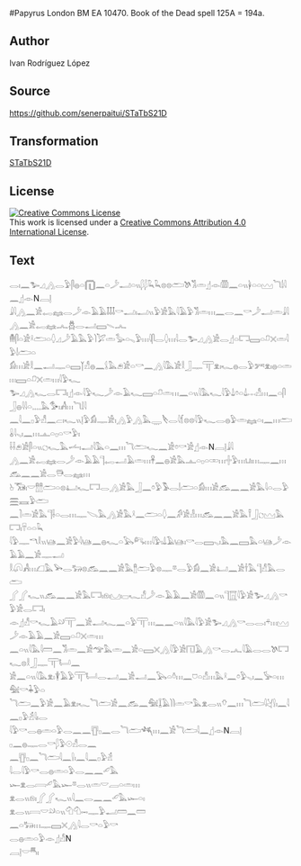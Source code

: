 #Papyrus London BM EA 10470. Book of the Dead spell 125A = 194a.

## Author 

Ivan Rodríguez López

## Source 

https://github.com/senerpaitui/STaTbS21D

## Transformation 

[STaTbS21D](https://senerpaitui.github.io/STaTbS21D/)

## License 

<a rel="license" href="http://creativecommons.org/licenses/by/4.0/"><img alt="Creative Commons License" style="border-width:0" src="https://i.creativecommons.org/l/by/4.0/88x31.png" /></a><br />This work is licensed under a <a rel="license" href="http://creativecommons.org/licenses/by/4.0/">Creative Commons Attribution 4.0 International License</a>.

## Text 

<rubrum>𓂋𓏤𓈖𓅧𓈎𓂻𓂋</rubrum>𓅱𓋴𓐍𓏏𓉧𓈖𓏏𓌳𓂝𓏏𓏭𓆄𓆄𓆗𓆗𓊖𓊖<rubrum>𓂧𓌗𓀢𓏛</rubrum>𓊨𓁹𓏃𓈖𓏏𓏭𓋀𓏏𓏏𓈉<rubrum>𓆓𓌃𓇋𓈖</rubrum>𓊨𓁹N𓐙𓊤<br>
𓇍𓇋𓂻𓈖𓀀𓉻𓈐𓂋𓌳𓁹𓄿𓄿𓄤𓄤𓄤𓎡𓂝𓏤𓂝𓏭𓅱𓀀𓅓𓇋𓄿𓅱𓀢𓏛𓏥𓈖𓂋𓈖𓎡𓌳𓂝𓏛𓇍𓇋𓂻𓈖𓀀𓉻𓈐𓂜𓆣𓂋𓂝𓈙𓇫𓂜<br>
𓄟𓋴𓏏𓀀𓍲𓂧𓏏𓆭𓈎𓌳𓄿𓅓𓅱𓌙𓅯𓏛𓅭𓏏𓈅𓅱𓏥𓇋𓋴𓂋𓆭𓏥𓇋𓂋𓅧𓈎𓂻𓀀𓂋𓊨𓏏𓉐𓈙𓏏𓍔𓏴𓏛𓇋𓅱𓌃𓂧𓏏<br>
𓀁𓏥𓀀𓎛𓈖𓂝𓊃𓏏𓈙𓉽𓀭𓐍𓈖𓌰𓅓𓂉𓀀𓏏𓎡𓈖𓂻𓇋𓅓𓀀𓎛𓃀𓊃𓋳𓁷𓏤𓆑𓐍𓂋𓅱𓀒𓁷𓏤𓐍𓏏𓏛𓏥𓈙𓏏𓍔𓏴𓏛𓏥𓇋𓅱𓆑<br>
𓅧𓈎𓂻𓆑𓂋𓉐𓏤𓊨𓁹𓇋𓅱𓆑𓌳𓁹𓄿𓆑𓈙𓏏𓍔𓏛𓏥𓈖𓏏𓏭𓇋𓅓𓆑𓇋𓅱𓍑𓏌𓏏𓍑𓐖𓀭𓏥𓈖𓏏𓋴𓃀𓐍𓇋𓇋𓏏𓈒𓈒𓈒𓈒𓅓𓅜𓏤𓀻𓏥𓆓𓌃𓇋<br>
𓈖𓇋𓈖𓊪𓅱𓀭𓈖𓐞𓏤𓆑𓏭𓊤𓅱𓀁𓊃𓀀𓏤𓂻𓅱𓂻𓅓𓇾𓌸𓂋𓇋𓆴𓊖𓊖𓇋𓅱𓆑𓂋𓐍𓅱𓏛𓈐𓏏𓏤𓈖𓏥𓂧𓏇𓇋𓈅𓏤𓈖𓏥𓊵𓏏𓊪𓏏𓎡𓅱𓏤<br>
𓌢𓌢𓂉𓀀𓋴𓏏𓏭𓐎𓆑𓅓𓌡𓏤𓂝𓇋𓅓𓏏𓈖𓏥𓆓𓂧𓆑𓈖𓀀𓏌𓎡𓀀𓊨𓁹N𓐙𓊤𓇍𓇋<br>
𓂻𓈖𓀀𓉻𓈐𓂋𓌳𓁹𓄿𓄿𓊹𓉻𓂝𓄿𓏛𓏥𓋹𓈖𓐍𓀀𓅓𓊵𓏏𓊪𓏏𓏒𓏥𓏶𓅱𓏥𓂓𓏤𓏥𓊃𓈖𓏥𓃹𓈖𓈖𓀀𓂋𓇥𓂋𓈐𓏥<br>
𓊸𓃝𓏤𓎟𓊽𓊽𓂧𓏏𓊖𓂞𓆑𓉐𓂋𓂻𓀀𓅓𓃀𓈖𓏌𓅱𓅣𓂋𓌃𓂧𓏏𓀁𓏥𓀀𓃹𓈖𓈖𓀀𓅓𓇋𓏏𓂋𓅱𓈗𓈘𓅱𓂧<br>
𓈖𓍘𓏛𓀀𓅓𓊹𓌢𓏏𓂋𓏥𓊃𓌫𓅓𓂻𓀀𓅓𓍲𓈖𓂧𓏏𓆭𓈖𓀔𓀀𓁐𓏥𓃹𓈖𓈖𓀀𓅓𓍋𓃀𓐎𓈉𓅓𓉐𓏤𓄜𓏏𓏏𓆗<br>
𓇋𓅱𓊃𓎔𓎛𓏭𓊞𓈖𓀀𓅱𓇋𓊞𓈖𓐍𓆑𓏏𓅂𓀐𓏥𓇋𓅱𓏤𓍑𓄿𓊞𓏤𓎡𓂋𓈙𓈅𓏤𓅓𓈖𓈙𓅓𓏏𓊞𓌳𓁹𓄿𓄿𓈖𓀀𓊃𓂝<br>
𓎛𓋨𓀻𓏥𓆎𓅓𓅨𓂋𓃽𓊖𓃹𓈖𓈖𓀀𓅓𓊽𓂧𓅱𓊖𓊃𓎼𓂋𓅱𓀁𓈖𓀀𓂞𓈖𓀀𓌂𓅓𓊹𓀭𓅓𓂋𓂧<br>
𓂾𓂾𓆑𓏭𓃹𓈖𓈖𓀀𓅓𓉐𓏤𓁶𓏤𓈋𓏤𓊌𓆑𓀭𓌳𓁹𓄿𓄿𓈖𓀀𓏃𓈖𓏏𓏭𓊹𓉱𓇋𓅱𓀀𓅧𓈎𓂻𓎡𓅱𓀀𓂋𓉐𓏤<br>
𓁹𓊨𓀭𓎡𓆑𓄿𓄖𓋳𓈖𓀀𓂝𓆑𓈖𓏏𓅱𓋳𓏥𓈖𓈖𓏏𓏭𓇋𓅓𓇋𓅱𓀀𓅧𓈎𓂻𓎡𓂋𓂋𓏤𓍬𓏥𓈉𓌳𓁹𓄿𓄿𓈖𓀀𓈙𓏏𓍔𓏴𓏛𓏥<br>
𓈖𓏏𓏭𓇋𓅓𓇋𓏠𓈖𓀢𓏛𓈖𓀀𓅠𓅓𓏛𓈖𓀀𓏏𓈙𓏴𓂻𓇋𓅱𓀀𓉔𓄿𓂻𓎡𓂋𓂜𓇋𓄿𓂋𓂋𓌗𓉐𓆑𓊖𓎛𓃀𓊃𓋳𓂡𓈖<br>
𓀀𓈖𓏏𓏭𓇋𓅓𓁷𓏤𓇉𓄿𓅱𓋳𓂡𓂋𓂝𓈖𓀀𓂝𓈖𓅂𓏏𓏊𓏥𓈖𓈞𓏏𓀭𓏥𓅓𓍲𓈖𓏌𓅱𓈅𓏤𓈖𓅚𓏏𓏥𓅕𓎡𓇓𓅱𓏏<br>
𓆓𓂧𓈖𓅱𓀀𓈖𓄿𓁷𓏤𓆑𓆓𓂧𓀀𓈖𓃹𓈖𓅕𓆼𓄿𓌙𓌙𓏛𓎡𓅓𓁷𓂋𓏭𓄣𓈖𓏥<rubrum>𓆓𓂧𓇋𓋔</rubrum>𓍛𓏤𓈖𓇋𓈖𓊪𓅱𓁢𓇋𓏤𓂋<br>
𓇋𓅱𓎡𓂋𓐍𓏛𓏏𓅱𓂋𓈖𓈖𓊀𓊪𓈖𓂋𓆓𓂧𓆈𓏥𓈖𓀀𓆓𓂧𓇋𓈖𓊨𓁹N𓐙𓊤<br>
𓊪𓈖𓐍𓊃𓂋𓎡𓆄𓅱𓇳𓀭𓂋𓈖<br>
𓈖𓊀𓊪𓈖<rubrum>𓆓𓂧𓇋𓈖</rubrum>𓍛𓏤𓈖𓇋𓈖𓊪𓅱𓁢<br>
𓇋𓂋𓇋𓅱𓎡𓂋𓐍𓏛𓏏𓅱𓂋𓈖𓈖𓄔𓅓<br>
𓆱𓁷𓂋𓇯𓄔𓅓𓆱𓎼𓂋𓏭𓏛𓎟𓐙𓏏𓏛𓏥<br>
𓁷𓂋𓏭𓁶𓏤𓂾𓂾𓆑𓏭𓇋𓈖𓂋𓈖𓈖𓄔𓅓𓆱𓏏𓏤<br>
𓁷𓂋𓏭𓇯𓎟𓄖𓏏𓏭𓄇𓄇𓋭𓊃𓅱𓂝𓏠𓈖𓏠<br>
𓈖𓏏𓃽𓏥𓊃𓈙𓏴𓂻𓇋𓂋𓎡𓏏𓅱𓎡<br>
𓂋𓐍𓏛𓏏𓅱𓁹𓊨𓀭N<br>
𓐙𓊤𓎟𓄪𓏤<br>
